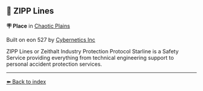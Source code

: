 ## 🌟 ZIPP Lines

**🪧 Place** in [Chaotic Plains](https://zeithalt.github.io/r/chaotic_plains.html)

Built on eon 527 by [Cybernetics Inc](https://zeithalt.github.io/r/cybernetics_inc.html)

ZIPP Lines or Zeithalt Industry Protection Protocol Starline is a Safety Service providing everything from technical engineering support to personal accident protection services.


----------
[⬅️ Back to index](/index.md#4d60_s)